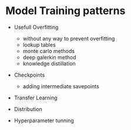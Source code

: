 
# Model Training patterns


- Usefull Overfitting
    - without any way to prevent overfitting
    - lookup tables
    - monte carlo methods
    - deep galerkin method
    - knowledge distillation

- Checkpoints
    - adding intermediate savepoints

- Transfer Learning

- Distribution

- Hyperparameter tunning

